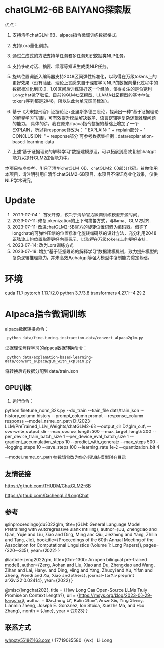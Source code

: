 # chatGLM2-6B BAIYANG探索版

优点：


1. 支持清华chatGLM-6B、alpaca指令微调训练数据格式。


2. 支持Lora量化训练。


3. 通过生成式的方法支持单任务和多任务知识挖掘类NLP任务。


4. 支持多轮对话、摘要、续写等知识生成类NLP任务。


5. 旋转位置词嵌入编码器支持2048区间弹性标准化，以取得在万级tokens上的更好效果（没有验证，理论上灵感来自于深度学习NLP的数据向量化过程中的数据标准化到[0.0，1.0]区间后训练较好这一个经验，值得关注的是伯克利Longchat做了验证。目前的GLM社区模型、LLAMA社区模型的基本单位tokens序列都是2048，所以以此为单元区间标准）。


6. 基于《大宋提刑官》证据论证+亚里斯多德三段论，探索出一种“基于证据理论的解释学习”机制，可有效提升模型解决数学、语言逻辑等复杂逻辑推理问题的能力。
具体的讲，我在原来alpaca指令数据的基础上增加了一个EXPLAIN，所以将response修改为：
                        " EXPLAIN: " + explain部分 + " CONCLUSION: " + response部分
可参考数据集样例：data/explanation-based-learning-data


7. 上述“基于证据理论的解释学习”数据建模原理，可以拓展到高效复制chatgpt能力以提升GLM2综合能力中。


本项目技术参考、引用了清华chatGLM-6B、chatGLM2-6B部分代码。若你使用本项目，请注明引用自清华chatGLM2-6B项目。本项目不保证商业化效果，仅供NLP学术研究。


# Update
1. 2023-07-04： 首次开源，仅次于清华官方微调训练模型开源时间。
2. 2023-07-11: 修复tokenization的上下句拼接方式，与llama、GLM2对齐.
3. 2023-07-11: 改进chatGLM2-6B官方的旋转位置词嵌入编码器。借鉴了longchat的可弹性压缩的位置标准化旋转编码器的设计方法，充分利用2048正弦波上的位置取得更好向量表示，以取得在万级tokens上的更好支持。
4. 2023-07-14: 改为Lora训练方式
5. 2023-07-19: 增加“基于证据理论的解释学习”数据建模机制，致力提升模型的复杂逻辑推理能力，并未高效从chatgpt等强大模型中复制能力奠定基础。

# 环境

cuda 11.7
pytorch 1.13.1/2.0
python 3.7/3.8
transformers 4.27.1--4.29.2

# Alpaca指令微调训练

alpaca数据转换命令：

     python data/fine-tuning-instraction-data/convert_alpaca2glm.py

证据理论解释学习的alpaca数据转换命令：

     python data/explanation-based-learning-data/convert_alpaca2glm_with_explain.py

将转换后的数据分配到 data/train.json


## GPU训练

1. 运行命令：

python finetune_norm_32k.py --do_train --train_file data/train.json  --history_column history  --prompt_column prompt --response_column response  --model_name_or_path D:/2023-LLM/PreTrained_LLM_Weights/chatGLM2-6B   --output_dir D:\glm_out\ --overwrite_output_dir --max_source_length 300 --max_target_length 200 --per_device_train_batch_size 1 --per_device_eval_batch_size 1 --gradient_accumulation_steps 10 --predict_with_generate --max_steps 500 --logging_steps 10 --save_steps 100 --learning_rate 1e-2 --quantization_bit 4 

--model_name_or_path 参数请修改为你的预训练模型所在目录


## 友情链接

https://github.com/THUDM/ChatGLM2-6B

https://github.com/DachengLi1/LongChat


## 参考

@inproceedings{du2022glm,
  title={GLM: General Language Model Pretraining with Autoregressive Blank Infilling},
  author={Du, Zhengxiao and Qian, Yujie and Liu, Xiao and Ding, Ming and Qiu, Jiezhong and Yang, Zhilin and Tang, Jie},
  booktitle={Proceedings of the 60th Annual Meeting of the Association for Computational Linguistics (Volume 1: Long Papers)},
  pages={320--335},
  year={2022}
}

@article{zeng2022glm,
  title={Glm-130b: An open bilingual pre-trained model},
  author={Zeng, Aohan and Liu, Xiao and Du, Zhengxiao and Wang, Zihan and Lai, Hanyu and Ding, Ming and Yang, Zhuoyi and Xu, Yifan and Zheng, Wendi and Xia, Xiao and others},
  journal={arXiv preprint arXiv:2210.02414},
  year={2022}
}

@misc{longchat2023,
    title = {How Long Can Open-Source LLMs Truly Promise on Context Length?},
    url = {https://lmsys.org/blog/2023-06-29-longchat},
    author = {Dacheng Li*, Rulin Shao*, Anze Xie, Ying Sheng, Lianmin Zheng, Joseph E. Gonzalez, Ion Stoica, Xuezhe Ma, and Hao Zhang},
    month = {June},
    year = {2023}
}


## 联系方式

whpxty5518@163.com / 17719085580（wx） Li·Long 


